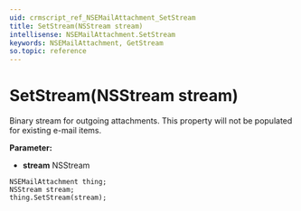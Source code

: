 ```yaml
---
uid: crmscript_ref_NSEMailAttachment_SetStream
title: SetStream(NSStream stream)
intellisense: NSEMailAttachment.SetStream
keywords: NSEMailAttachment, GetStream
so.topic: reference
---
```


# SetStream(NSStream stream)

Binary stream for outgoing attachments. This property will not be populated for existing e-mail items.

**Parameter:** 
* **stream** NSStream

```crmscript
NSEMailAttachment thing;
NSStream stream;
thing.SetStream(stream);
```

